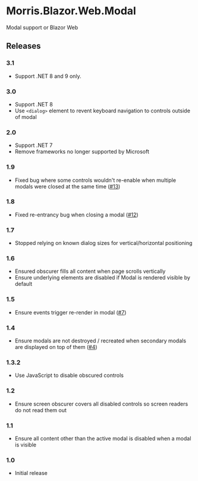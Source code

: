 # Morris.Blazor.Web.Modal
Modal support or Blazor Web


## Releases

### 3.1
- Support .NET 8 and 9 only.

### 3.0
- Support .NET 8
- Use `<dialog>` element to revent keyboard navigation to controls outside of modal

### 2.0
- Support .NET 7
- Remove frameworks no longer supported by Microsoft

### 1.9
 * Fixed bug where some controls wouldn't re-enable when multiple modals were closed at the same time ([#13](https://github.com/mrpmorris/Morris.Blazor.Web.Modal/issues/13))

### 1.8
 * Fixed re-entrancy bug when closing a modal ([#12](https://github.com/mrpmorris/Morris.Blazor.Web.Modal/issues/12))

### 1.7
 * Stopped relying on known dialog sizes for vertical/horizontal positioning

### 1.6
 * Ensured obscurer fills all content when page scrolls vertically
 * Ensure underlying elements are disabled if Modal is rendered visible by default

### 1.5
 * Ensure events trigger re-render in modal ([#7](https://github.com/mrpmorris/Morris.Blazor.Web.Modal/issues/7))

### 1.4
 * Ensure modals are not destroyed / recreated when secondary modals are displayed on top of them ([#4](https://github.com/mrpmorris/Morris.Blazor.Web.Modal/issues/4))

### 1.3.2
 * Use JavaScript to disable obscured controls

### 1.2
 * Ensure screen obscurer covers all disabled controls so screen readers do not read them out

### 1.1
 * Ensure all content other than the active modal is disabled when a modal is visible

### 1.0
 * Initial release